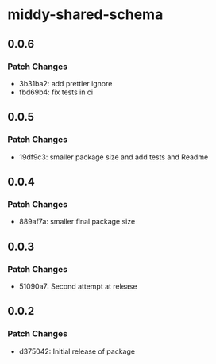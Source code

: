 # middy-shared-schema

## 0.0.6

### Patch Changes

- 3b31ba2: add prettier ignore
- fbd69b4: fix tests in ci

## 0.0.5

### Patch Changes

- 19df9c3: smaller package size and add tests and Readme

## 0.0.4

### Patch Changes

- 889af7a: smaller final package size

## 0.0.3

### Patch Changes

- 51090a7: Second attempt at release

## 0.0.2

### Patch Changes

- d375042: Initial release of package
